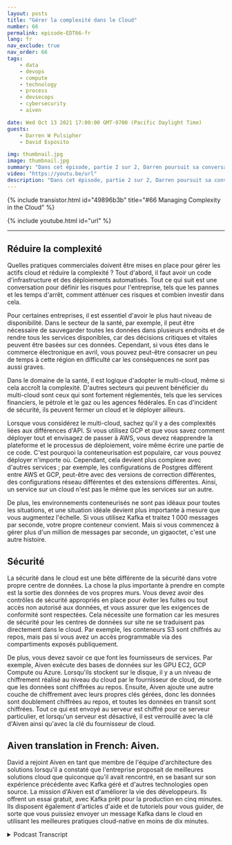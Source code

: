 ```yaml
---
layout: posts
title: "Gérer la complexité dans le Cloud"
number: 66
permalink: episode-EDT66-fr
lang: fr
nav_exclude: true
nav_order: 66
tags:
    - data
    - devops
    - compute
    - technology
    - process
    - devsecops
    - cybersecurity
    - aiven

date: Wed Oct 13 2021 17:00:00 GMT-0700 (Pacific Daylight Time)
guests:
    - Darren W Pulsipher
    - David Esposito

img: thumbnail.jpg
image: thumbnail.jpg
summary: "Dans cet épisode, partie 2 sur 2, Darren poursuit sa conversation avec David Esposito, architecte de solution mondial chez Aiven, sur l'accélération de l'adoption du cloud tout en réduisant la complexité et les coûts."
video: "https://youtu.be/url"
description: "Dans cet épisode, partie 2 sur 2, Darren poursuit sa conversation avec David Esposito, architecte de solution mondial chez Aiven, sur l'accélération de l'adoption du cloud tout en réduisant la complexité et les coûts."
---
```


<div>
{% include transistor.html id="49896b3b" title="#66 Managing Complexity in the Cloud" %}

{% include youtube.html id="url" %}
</div>

---

## Réduire la complexité

Quelles pratiques commerciales doivent être mises en place pour gérer les actifs cloud et réduire la complexité ? Tout d'abord, il faut avoir un code d'infrastructure et des déploiements automatisés. Tout ce qui suit est une conversation pour définir les risques pour l'entreprise, tels que les pannes et les temps d'arrêt, comment atténuer ces risques et combien investir dans cela.

Pour certaines entreprises, il est essentiel d'avoir le plus haut niveau de disponibilité. Dans le secteur de la santé, par exemple, il peut être nécessaire de sauvegarder toutes les données dans plusieurs endroits et de rendre tous les services disponibles, car des décisions critiques et vitales peuvent être basées sur ces données. Cependant, si vous êtes dans le commerce électronique en avril, vous pouvez peut-être consacrer un peu de temps à cette région en difficulté car les conséquences ne sont pas aussi graves.

Dans le domaine de la santé, il est logique d'adopter le multi-cloud, même si cela accroît la complexité. D'autres secteurs qui peuvent bénéficier du multi-cloud sont ceux qui sont fortement réglementés, tels que les services financiers, le pétrole et le gaz ou les agences fédérales. En cas d'incident de sécurité, ils peuvent fermer un cloud et le déployer ailleurs.

Lorsque vous considérez le multi-cloud, sachez qu'il y a des complexités liées aux différences d'API. Si vous utilisez GCP et que vous savez comment déployer tout et envisagez de passer à AWS, vous devez réapprendre la plateforme et le processus de déploiement, voire même écrire une partie de ce code. C'est pourquoi la conteneurisation est populaire, car vous pouvez déployer n'importe où. Cependant, cela devient plus complexe avec d'autres services ; par exemple, les configurations de Postgres diffèrent entre AWS et GCP, peut-être avec des versions de correction différentes, des configurations réseau différentes et des extensions différentes. Ainsi, un service sur un cloud n'est pas le même que les services sur un autre.

De plus, les environnements conteneurisés ne sont pas idéaux pour toutes les situations, et une situation idéale devient plus importante à mesure que vous augmentez l'échelle. Si vous utilisez Kafka et traitez 1 000 messages par seconde, votre propre conteneur convient. Mais si vous commencez à gérer plus d'un million de messages par seconde, un gigaoctet, c'est une autre histoire.

## Sécurité

La sécurité dans le cloud est une bête différente de la sécurité dans votre propre centre de données. La chose la plus importante à prendre en compte est la sortie des données de vos propres murs. Vous devez avoir des contrôles de sécurité appropriés en place pour éviter les fuites ou tout accès non autorisé aux données, et vous assurer que les exigences de conformité sont respectées. Cela nécessite une formation car les mesures de sécurité pour les centres de données sur site ne se traduisent pas directement dans le cloud. Par exemple, les conteneurs S3 sont chiffrés au repos, mais pas si vous avez un accès programmable via des compartiments exposés publiquement.

De plus, vous devez savoir ce que font les fournisseurs de services. Par exemple, Aiven exécute des bases de données sur les GPU EC2, GCP Compute ou Azure. Lorsqu'ils stockent sur le disque, il y a un niveau de chiffrement réalisé au niveau du cloud par le fournisseur de cloud, de sorte que les données sont chiffrées au repos. Ensuite, Aiven ajoute une autre couche de chiffrement avec leurs propres clés gérées, donc les données sont doublement chiffrées au repos, et toutes les données en transit sont chiffrées. Tout ce qui est envoyé au serveur est chiffré pour ce serveur particulier, et lorsqu'un serveur est désactivé, il est verrouillé avec la clé d'Aiven ainsi qu'avec la clé du fournisseur de cloud.

## Aiven translation in French: Aiven.

David a rejoint Aiven en tant que membre de l'équipe d'architecture des solutions lorsqu'il a constaté que l'entreprise proposait de meilleures solutions cloud que quiconque qu'il avait rencontré, en se basant sur son expérience précédente avec Kafka géré et d'autres technologies open source. La mission d'Aiven est d'améliorer la vie des développeurs. Ils offrent un essai gratuit, avec Kafka prêt pour la production en cinq minutes. Ils disposent également d'articles d'aide et de tutoriels pour vous guider, de sorte que vous puissiez envoyer un message Kafka dans le cloud en utilisant les meilleures pratiques cloud-native en moins de dix minutes.



<details>
<summary> Podcast Transcript </summary>

<p></p>

</details>

